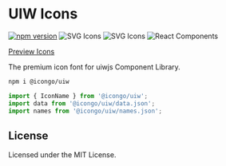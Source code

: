 UIW Icons
===

[![npm version](https://img.shields.io/npm/v/@icongo/uiw.svg)](https://www.npmjs.com/package/@icongo/uiw)
![SVG Icons](https://shields.io/badge/SVG-icons-green?logo=svg&style=flat)
![SVG Icons](https://shields.io/badge/TypeScript-Support-green?logo=TypeScript&style=flat)
![React Components](https://shields.io/badge/React-components-green?logo=react&style=flat)

[Preview Icons](http://icongo.github.io/#/icons/uiw)

The premium icon font for uiwjs Component Library.

```bash
npm i @icongo/uiw
```

```jsx
import { IconName } from '@icongo/uiw';
import data from '@icongo/uiw/data.json';
import names from '@icongo/uiw/names.json';
```

## License

Licensed under the MIT License.